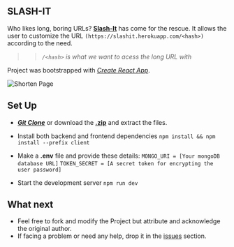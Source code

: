 ## SLASH-IT
Who likes long, boring URLs? [**Slash-It**](https://slashit.herokuapp.com) has come for the rescue. It allows the user to customize the URL `(https://slashit.herokuapp.com/<hash>)`  according to the need.
>>*`/<hash>` is what we want to acess the long URL with*

Project was bootstrapped with *[Create React App](https://github.com/facebook/create-react-app)*.

![Shorten Page](https://i.postimg.cc/1zWy4Bbx/4.png)

## Set Up

 - ***[Git Clone](https://github.com/Lakshya-Poddar/slash-it.git)*** or download the **[.zip](https://github.com/Lakshya-Poddar/slash-it/archive/master.zip)** and extract the files.
 - Install both  backend and frontend dependencies
    `npm install && npm install --prefix client` 
    
- Make a **.env** file and provide these details:
`MONGO_URI = [Your mongoDB database URL]`
`TOKEN_SECRET = [A secret token for encrypting the user password]`

- Start the development server
    `npm run dev`


## What next
 

 - Feel free to fork and modify the Project but attribute and acknowledge the original author.
 -  If facing a problem or need any help, drop it in the  [issues](https://github.com/Lakshya-Poddar/slash-it/issues)  section.
